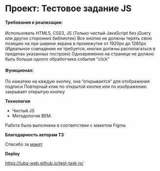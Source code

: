 # Проект: Тестовое задание JS

#### Требования к реализации:

Использовать HTML5, CSS3, JS (Только чистый JavaScript без jQuery или других сторонних библиотек)
Все кнопки не должны терять свою позицию на при ширине экрана в промежутке от 1920px до 1280px (Идеальное совпадение не требуется, кнопки должны располагаться в пределах указанных построек)
Одновременно на странице не должно быть больше одного обработчика события “click”

#### Функционал:

По нажатию на каждую кнопку, она “открывается” для отображения подписи
Повторный клик по открытой кнопке или по изображению закрывает открытую кнопку

**Технология**

- Чистый JS
- Методология BEM.

Работа была выполнена в соответствии с макетом Figma.

**Благодарность авторам ТЗ**

Спасибо за [макет](https://www.figma.com/file/3gcKt8coTeNhFGnHuHWzjr/Стажировка---Тестовове-задание?type=design&node-id=0-1&mode=design&t=8Mu7QxKz2E2CjnRh-0)

**Deploy**

https://luba-web.github.io/test-task-js/
